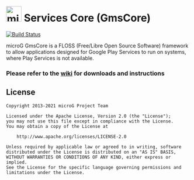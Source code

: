 <img src="http://i.imgur.com/hXY4lcC.png" height="42px" alt="microG" /> Services Core (GmsCore)
=======
[![Build Status](https://github.com/microg/GmsCore/workflows/Build/badge.svg)](https://travis-ci.com/microg/GmsCore)

microG GmsCore is a FLOSS (Free/Libre Open Source Software) framework to allow applications designed for Google Play Services to run on systems, where Play Services is not available.

### Please refer to the [wiki](https://github.com/microg/android_packages_apps_GmsCore/wiki) for downloads and instructions


License
-------
    Copyright 2013-2021 microG Project Team

    Licensed under the Apache License, Version 2.0 (the "License");
    you may not use this file except in compliance with the License.
    You may obtain a copy of the License at

        http://www.apache.org/licenses/LICENSE-2.0

    Unless required by applicable law or agreed to in writing, software
    distributed under the License is distributed on an "AS IS" BASIS,
    WITHOUT WARRANTIES OR CONDITIONS OF ANY KIND, either express or implied.
    See the License for the specific language governing permissions and
    limitations under the License.
